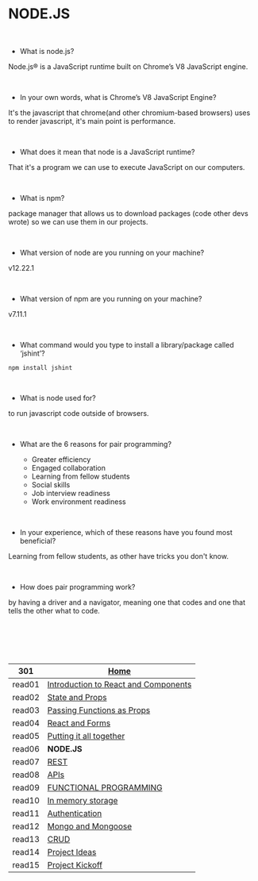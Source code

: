 # NODE.JS




&nbsp;


* What is node.js?

Node.js® is a JavaScript runtime built on Chrome’s V8 JavaScript engine.

&nbsp;


* In your own words, what is Chrome’s V8 JavaScript Engine?

It's the javascript that chrome(and other chromium-based browsers) uses to render javascript, it's main point is performance.

&nbsp;


* What does it mean that node is a JavaScript runtime?

That it's a program we can use to execute JavaScript on our computers.

&nbsp;


* What is npm?

package manager that allows us to download packages (code other devs wrote) so we can use them in our projects.

&nbsp;


* What version of node are you running on your machine?

v12.22.1

&nbsp;


* What version of npm are you running on your machine?

v7.11.1

&nbsp;


* What command would you type to install a library/package called ‘jshint’?

`npm install jshint`

&nbsp;


* What is node used for?

to run javascript code outside of browsers.

&nbsp;


* What are the 6 reasons for pair programming?

  * Greater efficiency
  * Engaged collaboration
  * Learning from fellow students
  * Social skills
  * Job interview readiness
  * Work environment readiness

&nbsp;


* In your experience, which of these reasons have you found most beneficial?

Learning from fellow students, as other have tricks you don't know.

&nbsp;


* How does pair programming work?

by having a driver and a navigator, meaning one that codes and one that tells the other what to code.

<br/><br/> 
<br/><br/> 



|301| [Home](https://suhaib-ersan.github.io/reading-notes/) |
|-|-|
| read01 | [Introduction to React and Components](https://suhaib-ersan.github.io/reading-notes/301/read01) |
| read02 | [State and Props](https://suhaib-ersan.github.io/reading-notes/301/read02) |
| read03 | [Passing Functions as Props](https://suhaib-ersan.github.io/reading-notes/301/read03) |
| read04 | [React and Forms](https://suhaib-ersan.github.io/reading-notes/301/read04) |
| read05 | [Putting it all together](https://suhaib-ersan.github.io/reading-notes/301/read05) |
| read06 | **NODE.JS** |
| read07 | [REST](https://suhaib-ersan.github.io/reading-notes/301/read07) |
| read08 | [APIs](https://suhaib-ersan.github.io/reading-notes/301/read08) |
| read09 | [FUNCTIONAL PROGRAMMING](https://suhaib-ersan.github.io/reading-notes/301/read09) |
| read10 | [In memory storage](https://suhaib-ersan.github.io/reading-notes/301/read10) |
| read11 | [Authentication](https://suhaib-ersan.github.io/reading-notes/301/read11) |
| read12 | [Mongo and Mongoose](https://suhaib-ersan.github.io/reading-notes/301/read12) |
| read13 | [CRUD](https://suhaib-ersan.github.io/reading-notes/301/read13) |
| read14 | [Project Ideas](https://suhaib-ersan.github.io/reading-notes/301/read14) |
| read15 | [Project Kickoff](https://suhaib-ersan.github.io/reading-notes/301/read15) |